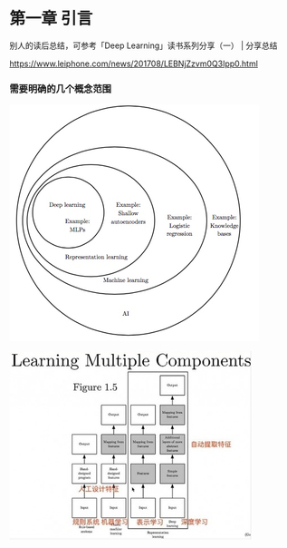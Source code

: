 # 第一章 引言

别人的读后总结，可参考「Deep Learning」读书系列分享（一） | 分享总结

https://www.leiphone.com/news/201708/LEBNjZzvm0Q3Ipp0.html

### 需要明确的几个概念范围

![](media/15075611675547/15075613801366.jpg)

![](media/15075611675547/15075614908544.jpg)

